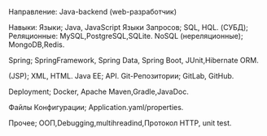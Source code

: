Направление: Java-backend (web-разработчик)

Навыки:
Языки; Java, JavaScript
Языки Запросов; SQL, HQL.
(СУБД); Реляционные: MySQL,PostgreSQL,SQLite.
NoSQL (нереляционные); MongoDB,Redis.

Spring; SpringFramework,
Spring Data,
Spring Boot, JUnit,Hibernate ORM.

(JSP); XML, HTML.
Java EE; API.
Git-Репозитории; GitLab, GitHub.

Deployment; Docker, Apache Maven,Gradle,JavaDoc.

Файлы Конфигурации; Application.yaml/properties.

Прочее; ООП,Debugging,multihreadind,Протокол HTTP, unit test.